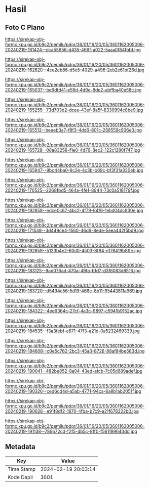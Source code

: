 # Hasil

## Foto C Plano

https://sirekap-obj-formc.kpu.go.id/b9c2/pemilu/pdpr/36/01/16/20/05/3601162005006-20240219-161424--dca55956-d435-466f-a022-5aaa0f84fbbf.jpg

https://sirekap-obj-formc.kpu.go.id/b9c2/pemilu/pdpr/36/01/16/20/05/3601162005006-20240219-162620--4ce2eb86-d5e5-4029-a496-2eb2e61bf26d.jpg

https://sirekap-obj-formc.kpu.go.id/b9c2/pemilu/pdpr/36/01/16/20/05/3601162005006-20240219-165037--be6dfd41-e59d-4d0e-8de2-abffba40e58c.jpg

https://sirekap-obj-formc.kpu.go.id/b9c2/pemilu/pdpr/36/01/16/20/05/3601162005006-20240219-165255--73d703d2-dcee-43ef-8a5f-8330994c8be9.jpg

https://sirekap-obj-formc.kpu.go.id/b9c2/pemilu/pdpr/36/01/16/20/05/3601162005006-20240219-165512--beeeb3a7-f8f3-4dd6-801c-268559c906e3.jpg

https://sirekap-obj-formc.kpu.go.id/b9c2/pemilu/pdpr/36/01/16/20/05/3601162005006-20240219-165728--08a83258-f1e0-4d76-8ec2-122c1280f747.jpg

https://sirekap-obj-formc.kpu.go.id/b9c2/pemilu/pdpr/36/01/16/20/05/3601162005006-20240219-165947--9bc44ba0-9c2e-4c3b-b69c-bf3f31a320eb.jpg

https://sirekap-obj-formc.kpu.go.id/b9c2/pemilu/pdpr/36/01/16/20/05/3601162005006-20240219-170525--2268fbd5-464a-4fe1-8944-73c0a518179f.jpg

https://sirekap-obj-formc.kpu.go.id/b9c2/pemilu/pdpr/36/01/16/20/05/3601162005006-20240219-192859--edce0c67-4bc2-4f79-84f6-1ebd04dc830e.jpg

https://sirekap-obj-formc.kpu.go.id/b9c2/pemilu/pdpr/36/01/16/20/05/3601162005006-20240219-171549--3d449ce4-1560-46d6-8ede-5eea442f5bd9.jpg

https://sirekap-obj-formc.kpu.go.id/b9c2/pemilu/pdpr/36/01/16/20/05/3601162005006-20240219-192859--5123b4e2-60d0-4503-8f94-e176419b8ffe.jpg

https://sirekap-obj-formc.kpu.go.id/b9c2/pemilu/pdpr/36/01/16/20/05/3601162005006-20240219-183125--9ad076ad-470a-49fa-b1d7-d3f6083d8516.jpg

https://sirekap-obj-formc.kpu.go.id/b9c2/pemilu/pdpr/36/01/16/20/05/3601162005006-20240219-183720--d5494c56-5d19-466c-8b11-95443811a969.jpg

https://sirekap-obj-formc.kpu.go.id/b9c2/pemilu/pdpr/36/01/16/20/05/3601162005006-20240219-184322--4ee6364c-27cf-4a3c-9897-c5941b9152ac.jpg

https://sirekap-obj-formc.kpu.go.id/b9c2/pemilu/pdpr/36/01/16/20/05/3601162005006-20240219-184535--f3a3febf-e871-47f3-a21d-0a5232469339.jpg

https://sirekap-obj-formc.kpu.go.id/b9c2/pemilu/pdpr/36/01/16/20/05/3601162005006-20240219-184808--c0e5c762-2bc3-45a3-8728-88af84be583d.jpg

https://sirekap-obj-formc.kpu.go.id/b9c2/pemilu/pdpr/36/01/16/20/05/3601162005006-20240219-190041--482be852-8a04-43ed-afcb-7c05d689adef.jpg

https://sirekap-obj-formc.kpu.go.id/b9c2/pemilu/pdpr/36/01/16/20/05/3601162005006-20240219-190326--ced6cd4d-a5ab-4771-94ca-6a8b1ab2051f.jpg

https://sirekap-obj-formc.kpu.go.id/b9c2/pemilu/pdpr/36/01/16/20/05/3601162005006-20240219-190628--e91f8df2-1970-4fba-b7c9-a21f678222b0.jpg

https://sirekap-obj-formc.kpu.go.id/b9c2/pemilu/pdpr/36/01/16/20/05/3601162005006-20240219-191138--789a72cd-f2f5-4b5c-8ff0-f561199640dd.jpg


## Metadata

| Key        | Value               |
| ---------- | ------------------- |
| Time Stamp | 2024-02-19 20:03:14 |
| Kode Dapil | 3601                |




